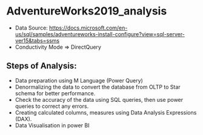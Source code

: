 # AdventureWorks2019_analysis
- Data Source: 
https://docs.microsoft.com/en-us/sql/samples/adventureworks-install-configure?view=sql-server-ver15&tabs=ssms
- Conductivity Mode => DirectQuery

## Steps of Analysis:
- Data preparation using M Language (Power Query)
- Denormalizing the data to convert the database from OLTP to Star schema for better performance.
- Check the accuracy of the data using SQL queries, then use power queries to correct any errors.
- Creating calculated columns, measures using Data Analysis Expressions (DAX).
- Data Visualisation in power BI
